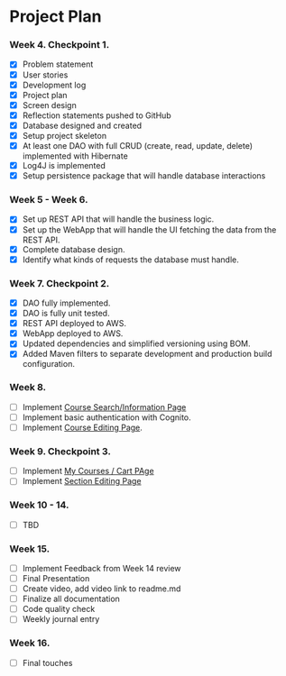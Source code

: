 # Project Plan
    
### Week 4. Checkpoint 1.
- [x] Problem statement
- [x] User stories
- [x] Development log
- [x] Project plan
- [x] Screen design
- [x] Reflection statements pushed to GitHub
- [x] Database designed and created
- [x] Setup project skeleton
- [x] At least one DAO with full CRUD (create, read, update, delete) implemented with Hibernate
- [x] Log4J is implemented
- [x] Setup persistence package that will handle database interactions

### Week 5 - Week 6.
- [x] Set up REST API that will handle the business logic.
- [x] Set up the WebApp that will handle the UI fetching the data from the REST API.
- [x] Complete database design.
- [x] Identify what kinds of requests the database must handle.

### Week 7. Checkpoint 2.
- [x] DAO fully implemented.
- [x] DAO is fully unit tested.
- [x] REST API deployed to AWS.
- [x] WebApp deployed to AWS.
- [x] Updated dependencies and simplified versioning using BOM.
- [x] Added Maven filters to separate development and production build configuration.

### Week 8.
- [ ] Implement [Course Search/Information Page](https://github.com/tvdmitrii/courseSchedulePlanner-api/blob/main/DesignDocuments/screens.md#search-courses-and-view-course-information-page)
- [ ] Implement basic authentication with Cognito.
- [ ] Implement [Course Editing Page](https://github.com/tvdmitrii/courseSchedulePlanner-api/blob/main/DesignDocuments/screens.md#modify-courses-page).

 ### Week 9. Checkpoint 3.
- [ ] Implement [My Courses / Cart PAge](https://github.com/tvdmitrii/courseSchedulePlanner-api/blob/main/DesignDocuments/screens.md#my-courses-page)
- [ ] Implement [Section Editing Page](https://github.com/tvdmitrii/courseSchedulePlanner-api/blob/main/DesignDocuments/screens.md#section-edit-overlay)

### Week 10 - 14.
- [ ] TBD

### Week 15.
- [ ] Implement Feedback from Week 14 review
- [ ] Final Presentation
- [ ] Create video, add video link to readme.md
- [ ] Finalize all documentation
- [ ] Code quality check
- [ ] Weekly journal entry

### Week 16.
- [ ] Final touches